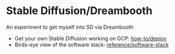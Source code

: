 # Stable Diffusion/Dreambooth

An experiment to get myself into SD via Dreambooth

- Get your own Stable Diffusion working on GCP:
  [how-to/deploy](docs/how-to/deploy.md)
- Birds-eye view of the software stack:
  [reference/software-stack](docs/reference/software-stack.md)
